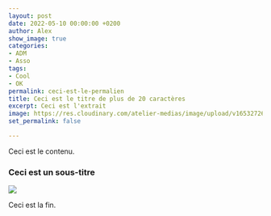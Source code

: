 ```yaml
---
layout: post
date: 2022-05-10 00:00:00 +0200
author: Alex
show_image: true
categories:
- ADM
- Asso
tags:
- Cool
- OK
permalink: ceci-est-le-permalien
title: Ceci est le titre de plus de 20 caractères
excerpt: Ceci est l'extrait
image: https://res.cloudinary.com/atelier-medias/image/upload/v1653272635/blog/atelier-des-medias-512x512_yrmvxc.png
set_permalink: false

---
```

Ceci est le contenu.

### Ceci est un sous-titre

![](https://res.cloudinary.com/atelier-medias/image/upload/v1653272635/blog/atelier-des-medias-512x512_yrmvxc.png)

Ceci est la fin.
